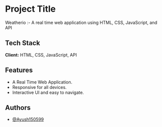 
# Project Title

Weatherio :- A real time web application using HTML, CSS, JavaScript, and API

## Tech Stack

**Client:** HTML, CSS, JavaScript, API



## Features

- A Real Time Web Application.
- Responsive for all devices.
- Interactive UI and easy to navigate.




## Authors

- [@Ayush150599]([https://www.github.com/Ayush150599])



